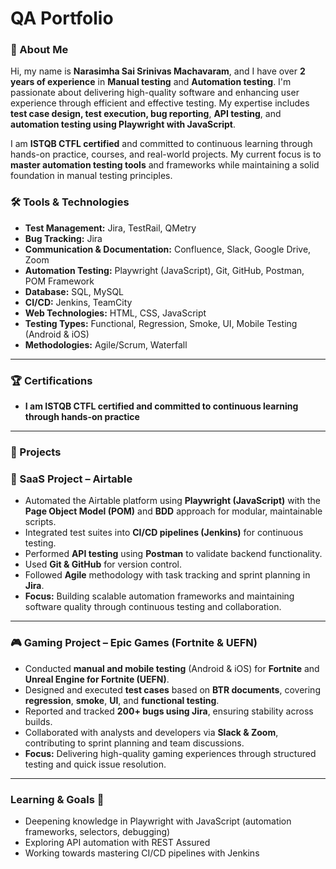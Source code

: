 # QA Portfolio  


### **👋 About Me**  
Hi, my name is **Narasimha Sai Srinivas Machavaram**, and I have over **2 years of experience** in **Manual testing** and **Automation testing**. I'm passionate about delivering high-quality software and enhancing user experience through efficient and effective testing. My expertise includes **test case design, test execution, bug reporting**, **API testing**, and **automation testing using Playwright with JavaScript**.

I am **ISTQB CTFL certified** and committed to continuous learning through hands-on practice, courses, and real-world projects. My current focus is to **master automation testing tools** and frameworks while maintaining a solid foundation in manual testing principles.

### **🛠 Tools & Technologies**

- **Test Management:** Jira, TestRail, QMetry  
- **Bug Tracking:** Jira  
- **Communication & Documentation:** Confluence, Slack, Google Drive, Zoom  
- **Automation Testing:** Playwright (JavaScript), Git, GitHub, Postman, POM Framework 
- **Database:** SQL, MySQL 
- **CI/CD:** Jenkins, TeamCity
- **Web Technologies:** HTML, CSS, JavaScript  
- **Testing Types:** Functional, Regression, Smoke, UI, Mobile Testing (Android & iOS)  
- **Methodologies:** Agile/Scrum, Waterfall

---

### 🏆 Certifications   
- **I am ISTQB CTFL certified and committed to continuous learning through hands-on practice**

---

### 💼 Projects

### 🧪 SaaS Project – Airtable
- Automated the Airtable platform using **Playwright (JavaScript)** with the **Page Object Model (POM)** and **BDD** approach for modular, maintainable scripts.  
- Integrated test suites into **CI/CD pipelines (Jenkins)** for continuous testing.  
- Performed **API testing** using **Postman** to validate backend functionality.  
- Used **Git & GitHub** for version control.  
- Followed **Agile** methodology with task tracking and sprint planning in **Jira**.  
- **Focus:** Building scalable automation frameworks and maintaining software quality through continuous testing and collaboration.

---

### 🎮 Gaming Project – Epic Games (Fortnite & UEFN)
- Conducted **manual and mobile testing** (Android & iOS) for **Fortnite** and **Unreal Engine for Fortnite (UEFN)**.  
- Designed and executed **test cases** based on **BTR documents**, covering **regression**, **smoke**, **UI**, and **functional testing**.  
- Reported and tracked **200+ bugs using Jira**, ensuring stability across builds.  
- Collaborated with analysts and developers via **Slack & Zoom**, contributing to sprint planning and team discussions.  
- **Focus:** Delivering high-quality gaming experiences through structured testing and quick issue resolution.

---

### Learning & Goals 📘
- Deepening knowledge in Playwright with JavaScript (automation frameworks, selectors, debugging)
- Exploring API automation with REST Assured
- Working towards mastering CI/CD pipelines with Jenkins
